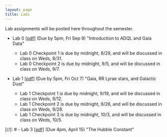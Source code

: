 ```yaml
---
layout: page
title: Labs
---
```


Lab assignments will be posted here throughout the semester. 

- Lab 0
  [[pdf]](https://github.com/ucb-datalab/course_materials_2022/blob/main/labs/2022_AY128_Lab0_adql_gaia.pdf)
  (Due by 5pm, Fri Sep 9) "Introduction to ADQL and Gaia Data"
     - Lab 0 Checkpoint 1 is due by midnight, 8/29, and will be discussed in class on Weds, 8/31.
     - Lab 0 Checkpoint 2 is due by midnight, 9/5, and will be discussed in class on Weds, 9/7.

 
- Lab 1
  [[pdf]](https://github.com/ucb-datalab/course_materials_2022/blob/main/labs/2022_AY128_Lab1_rrlyrae_dust.pdf)
  (Due by 5pm, Fri Oct 7) "Gaia, RR Lyrae stars, and Galactic Dust"
    - Lab 1 Checkpoint 1 is due by midnight, 9/19, and will be discussed in class on Weds, 9/12.
    - Lab 1 Checkpoint 2 is due by midnight, 9/26, and will be discussed in class on Weds, 9/28.
    - Lab 1 Checkpoint 3 is due by midnight, 10/3, and will be discussed in class on Weds, 10/5.


<!-- - Lab 2 [[pdf]](https://github.com/ucb-datalab/course_materials_2022/blob/master/labs/Lab2_Astr128_2022.pdf) (Due by 4pm, Tuesday April 6th) "Modeling Stellar Spectra"  -->
<!--      - Checkpoints on 3/15, 3/22 and 3/29 -->

<!-- - Lab 3 [[pdf]](https://github.com/ucb-datalab/course_materials_2022/blob/master/labs/Lab_3_Astr128_2022.pdf) (Due by 4pm, Friday May 9th) "Galaxy image classification and the galaxy merger rate"  -->
<!--      - Checkpoints on 4/19, 4/26 and 5/3 -->

<!-- <\!--  -->
<!-- - Lab 3 [[pdf]](https://github.com/ucb-datalab/course_materials_2022/blob/master/labs/Lab3_Astr128_2022.pdf) (Due by 4pm, Friday May 1) "Modeling Stellar Spectra" -->
<!--      - checkpoints on 4/6, 4/13, 4/20, 4/27 -->

<!-- - Lab 4 [[pdf]](https://github.com/ucb-datalab/course_materials_2022/blob/master/labs/Lab4_Astr128_S2022.pdf) (Not assigned) "The Hubble Constant" -->
     

[//]: #  - Lab 3 [[pdf]](https://github.com/ucb-datalab/course_materials_2022/blob/master/Labs/Lab_3_Astr128.pdf) (Due 4pm, April 15) "The Hubble Constant"


